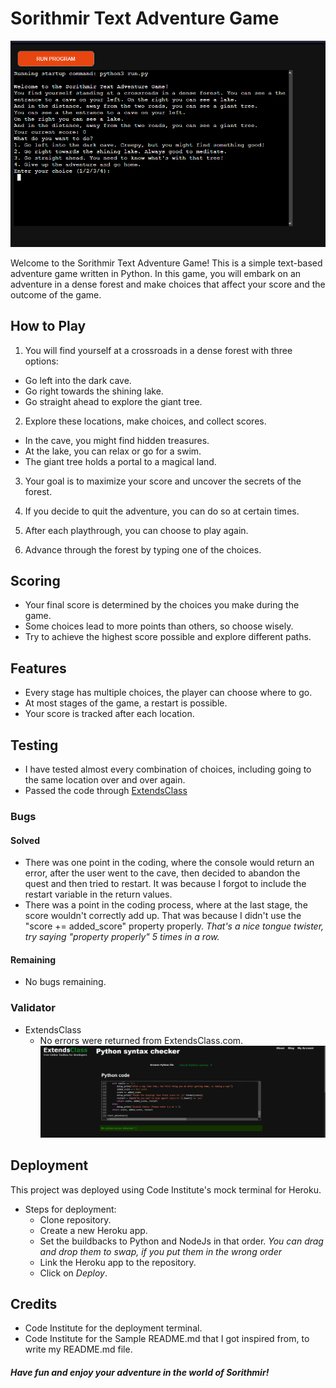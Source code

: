 # Sorithmir Text Adventure Game

![Main Game](images/main-game.png)

Welcome to the Sorithmir Text Adventure Game! This is a simple text-based adventure game written in Python. In this game, you will embark on an adventure in a dense forest and make choices that affect your score and the outcome of the game.

## How to Play

1. You will find yourself at a crossroads in a dense forest with three options:

- Go left into the dark cave.
- Go right towards the shining lake.
- Go straight ahead to explore the giant tree.

2. Explore these locations, make choices, and collect scores.

- In the cave, you might find hidden treasures.
- At the lake, you can relax or go for a swim.
- The giant tree holds a portal to a magical land.

3. Your goal is to maximize your score and uncover the secrets of the forest.

4. If you decide to quit the adventure, you can do so at certain times.

5. After each playthrough, you can choose to play again.

6. Advance through the forest by typing one of the choices.

## Scoring

- Your final score is determined by the choices you make during the game.
- Some choices lead to more points than others, so choose wisely.
- Try to achieve the highest score possible and explore different paths.

## Features

- Every stage has multiple choices, the player can choose where to go.
- At most stages of the game, a restart is possible.
- Your score is tracked after each location.

## Testing

- I have tested almost every combination of choices, including going to the same location over and over again.
- Passed the code through [ExtendsClass](https://extendsclass.com/python-tester.html)

### Bugs

#### Solved

- There was one point in the coding, where the console would return an error, after the user went to the cave, then decided to abandon the quest and then tried to restart. It was because I forgot to include the restart variable in the return values.
- There was a point in the coding process, where at the last stage, the score wouldn't correctly add up. That was because I didn't use the "score += added_score" property properly. 
*That's a nice tongue twister, try saying "property properly" 5 times in a row.*

#### Remaining

- No bugs remaining.

### Validator

- ExtendsClass
    - No errors were returned from ExtendsClass.com.
![ExtendsClass Validator](images/extends-class-validator.png)

## Deployment

This project was deployed using Code Institute's mock terminal for Heroku.

- Steps for deployment:
    - Clone repository.
    - Create a new Heroku app.
    - Set the buildbacks to Python and NodeJs in that order. *You can drag and drop them to swap, if you put them in the wrong order*
    - Link the Heroku app to the repository.
    - Click on *Deploy*.

## Credits

- Code Institute for the deployment terminal.
- Code Institute for the Sample README.md that I got inspired from, to write my README.md file.

##### Have fun and enjoy your adventure in the world of Sorithmir!


